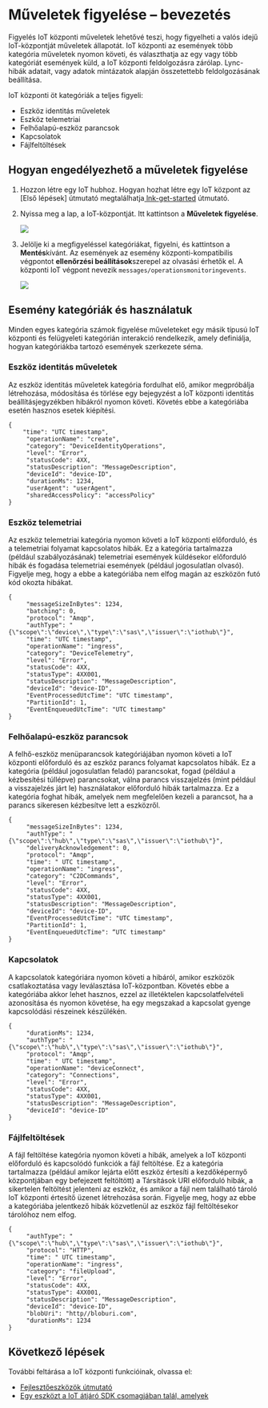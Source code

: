 <properties
 pageTitle="Figyelés IoT központi műveletek"
 description="Azure IoT központi műveletek figyelés, amely lehetővé teszi a Lync-műveletek a valós idejű IoT-központját állapotának áttekintése"
 services="iot-hub"
 documentationCenter=""
 authors="nberdy"
 manager="timlt"
 editor=""/>

<tags
 ms.service="iot-hub"
 ms.devlang="na"
 ms.topic="article"
 ms.tgt_pltfrm="na"
 ms.workload="na"
 ms.date="08/11/2016"
 ms.author="nberdy"/>

# <a name="introduction-to-operations-monitoring"></a>Műveletek figyelése – bevezetés

Figyelés IoT központi műveletek lehetővé teszi, hogy figyelheti a valós idejű IoT-központját műveletek állapotát. IoT központi az események több kategória műveletek nyomon követi, és választhatja az egy vagy több kategóriát események küld, a IoT központi feldolgozásra zárólap. Lync-hibák adatait, vagy adatok mintázatok alapján összetettebb feldolgozásának beállítása.

IoT központi öt kategóriák a teljes figyeli:

- Eszköz identitás műveletek
- Eszköz telemetriai
- Felhőalapú-eszköz parancsok
- Kapcsolatok
- Fájlfeltöltések

## <a name="how-to-enable-operations-monitoring"></a>Hogyan engedélyezhető a műveletek figyelése

1. Hozzon létre egy IoT hubhoz. Hogyan hozhat létre egy IoT központ az [Első lépések] útmutató megtalálhatja[ lnk-get-started] útmutató.

2. Nyissa meg a lap, a IoT-központját. Itt kattintson a **Műveletek figyelése**.

    ![][1]

3. Jelölje ki a megfigyeléssel kategóriákat, figyelni, és kattintson a **Mentés**kívánt. Az események az esemény központi-kompatibilis végpontot **ellenőrzési beállítások**szerepel az olvasási érhetők el. A központi IoT végpont nevezik `messages/operationsmonitoringevents`.

    ![][2]

## <a name="event-categories-and-how-to-use-them"></a>Esemény kategóriák és használatuk

Minden egyes kategória számok figyelése műveleteket egy másik típusú IoT központi és felügyeleti kategórián interakció rendelkezik, amely definiálja, hogyan kategóriákba tartozó események szerkezete séma.

### <a name="device-identity-operations"></a>Eszköz identitás műveletek

Az eszköz identitás műveletek kategória fordulhat elő, amikor megpróbálja létrehozása, módosítása és törlése egy bejegyzést a IoT központi identitás beállításjegyzékben hibákról nyomon követi. Követés ebbe a kategóriába esetén hasznos esetek kiépítési.

    {
        "time": "UTC timestamp",
         "operationName": "create",
         "category": "DeviceIdentityOperations",
         "level": "Error",
         "statusCode": 4XX,
         "statusDescription": "MessageDescription",
         "deviceId": "device-ID",
         "durationMs": 1234,
         "userAgent": "userAgent",
         "sharedAccessPolicy": "accessPolicy"
    }

### <a name="device-telemetry"></a>Eszköz telemetriai

Az eszköz telemetriai kategória nyomon követi a IoT központi előforduló, és a telemetriai folyamat kapcsolatos hibák. Ez a kategória tartalmazza (például szabályozásának) telemetriai események küldésekor előforduló hibák és fogadása telemetriai események (például jogosulatlan olvasó). Figyelje meg, hogy a ebbe a kategóriába nem elfog magán az eszközön futó kód okozta hibákat.

    {
         "messageSizeInBytes": 1234,
         "batching": 0,
         "protocol": "Amqp",
         "authType": "{\"scope\":\"device\",\"type\":\"sas\",\"issuer\":\"iothub\"}",
         "time": "UTC timestamp",
         "operationName": "ingress",
         "category": "DeviceTelemetry",
         "level": "Error",
         "statusCode": 4XX,
         "statusType": 4XX001,
         "statusDescription": "MessageDescription",
         "deviceId": "device-ID",
         "EventProcessedUtcTime": "UTC timestamp",
         "PartitionId": 1,
         "EventEnqueuedUtcTime": "UTC timestamp"
    }

### <a name="cloud-to-device-commands"></a>Felhőalapú-eszköz parancsok

A felhő-eszköz menüparancsok kategóriájában nyomon követi a IoT központi előforduló és az eszköz parancs folyamat kapcsolatos hibák. Ez a kategória (például jogosulatlan feladó) parancsokat, fogad (például a kézbesítési túllépve) parancsokat, válna parancs visszajelzés (mint például a visszajelzés járt le) használatakor előforduló hibák tartalmazza. Ez a kategória foghat hibák, amelyek nem megfelelően kezeli a parancsot, ha a parancs sikeresen kézbesítve lett a eszközről.

    {
         "messageSizeInBytes": 1234,
         "authType": "{\"scope\":\"hub\",\"type\":\"sas\",\"issuer\":\"iothub\"}",
         "deliveryAcknowledgement": 0,
         "protocol": "Amqp",
         "time": " UTC timestamp",
         "operationName": "ingress",
         "category": "C2DCommands",
         "level": "Error",
         "statusCode": 4XX,
         "statusType": 4XX001,
         "statusDescription": "MessageDescription",
         "deviceId": "device-ID",
         "EventProcessedUtcTime": "UTC timestamp",
         "PartitionId": 1,
         "EventEnqueuedUtcTime": “UTC timestamp"
    }

### <a name="connections"></a>Kapcsolatok

A kapcsolatok kategóriára nyomon követi a hibáról, amikor eszközök csatlakoztatása vagy leválasztása IoT-központban. Követés ebbe a kategóriába akkor lehet hasznos, ezzel az illetéktelen kapcsolatfelvételi azonosítása és nyomon követése, ha egy megszakad a kapcsolat gyenge kapcsolódási részeinek készülékén.

    {
         "durationMs": 1234,
         "authType": "{\"scope\":\"hub\",\"type\":\"sas\",\"issuer\":\"iothub\"}",
         "protocol": "Amqp",
         "time": " UTC timestamp",
         "operationName": "deviceConnect",
         "category": "Connections",
         "level": "Error",
         "statusCode": 4XX,
         "statusType": 4XX001,
         "statusDescription": "MessageDescription",
         "deviceId": "device-ID"
    }

### <a name="file-uploads"></a>Fájlfeltöltések

A fájl feltöltése kategória nyomon követi a hibák, amelyek a IoT központi előforduló és kapcsolódó funkciók a fájl feltöltése. Ez a kategória tartalmazza (például amikor lejárta előtt eszköz értesíti a kezdőképernyő központjában egy befejezett feltöltött) a Társítások URI előforduló hibák, a sikertelen feltöltést jelenteni az eszköz, és amikor a fájl nem található tároló IoT központi értesítő üzenet létrehozása során. Figyelje meg, hogy az ebbe a kategóriába jelentkező hibák közvetlenül az eszköz fájl feltöltésekor tárolóhoz nem elfog.

    {
         "authType": "{\"scope\":\"hub\",\"type\":\"sas\",\"issuer\":\"iothub\"}",
         "protocol": "HTTP",
         "time": " UTC timestamp",
         "operationName": "ingress",
         "category": "fileUpload",
         "level": "Error",
         "statusCode": 4XX,
         "statusType": 4XX001,
         "statusDescription": "MessageDescription",
         "deviceId": "device-ID",
         "blobUri": "http//bloburi.com",
         "durationMs": 1234
    }

## <a name="next-steps"></a>Következő lépések

További feltárása a IoT központi funkcióinak, olvassa el:

- [Fejlesztőeszközök útmutató][lnk-devguide]
- [Egy eszközt a IoT átjáró SDK csomagjában talál, amelyek][lnk-gateway]

<!-- Links and images -->
[1]: media/iot-hub-operations-monitoring/enable-OM-1.png
[2]: media/iot-hub-operations-monitoring/enable-OM-2.png

[lnk-get-started]: iot-hub-csharp-csharp-getstarted.md
[lnk-diagnostic-metrics]: iot-hub-metrics.md
[lnk-scaling]: iot-hub-scaling.md
[lnk-dr]: iot-hub-ha-dr.md

[lnk-devguide]: iot-hub-devguide.md
[lnk-gateway]: iot-hub-linux-gateway-sdk-simulated-device.md